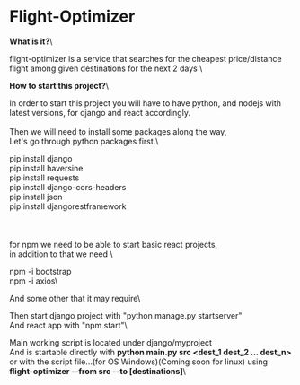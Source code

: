 # Flight-Optimizer
**What is it?**\

flight-optimizer is a service that searches for the cheapest price/distance flight among given destinations for the next 2 days \


**How to start this project?**\

In order to start this project you will have to have python, and nodejs with latest versions, for django and react accordingly.\
\
Then we will need to install some packages along the way,\
Let's go through python packages first.\

pip install django\
pip install haversine\
pip install requests\
pip install django-cors-headers\
pip install json\
pip install djangorestframework\
\
\
\
for npm we need to be able to start basic react projects, \
in addition to that we need \

npm -i bootstrap\
npm -i axios\

And some other that it may require\

Then start django project with  "python manage.py startserver"\
And react app with "npm start"\

Main working script is located under django/myproject\
And is startable directly with **python main.py src <dest_1 dest_2 ... dest_n>**\
or with the script file...(for OS Windows)(Coming soon for linux) using **flight-optimizer --from src --to [destinations]**\
